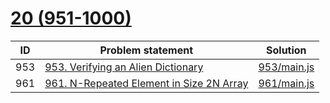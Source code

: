 # [20 (951-1000)](https://leetcode.com/problemset/all/#page-20)


| ID  | Problem statement                                                                                              | Solution                   |
|-----|----------------------------------------------------------------------------------------------------------------|----------------------------|
| 953 | [953. Verifying an Alien Dictionary](https://leetcode.com/problems/verifying-an-alien-dictionary/)             | [953/main.js](953/main.js) |
| 961 | [961. N-Repeated Element in Size 2N Array](https://leetcode.com/problems/n-repeated-element-in-size-2n-array/) | [961/main.js](961/main.js) |


